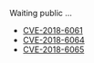 
Waiting public ...

- [CVE-2018-6061](https://crbug.com/794091)
- [CVE-2018-6064](https://crbug.com/798644)
- [CVE-2018-6065](https://crbug.com/808192)
